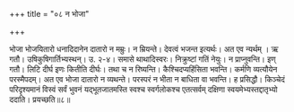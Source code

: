+++
title = "०८ न भोजा"

+++

भोजा भोजयितारो धनादिदानेन दातारो न मम्रुः। न म्रियन्ते। देवत्वं भजन्त इत्यर्थः। अत एव न्यर्थम् । ऋ गतौ। उषिकुषिगार्तिभ्यस्थन्। उ. २-४। समासे थाथादिस्वरः। निक्रुष्टां गतिं नेयुः। न प्राप्नुवन्ति। इण् गतौ। लिटि दीर्घ इणः कितीति दीर्घः। तथा च न रिष्यन्ति। कैश्चिदप्यहिंसिता भवन्ति। कर्मणि व्यत्यौयेन परस्मैपदम्। अत एव भोजा दातारो न व्यथन्ते। परस्परं न भीता न बाधिता वा भवन्ति। ह प्रसिद्धौ। किञ्चेदं परिदृश्यमानं विस्वं सर्वं भुवनं यद्भूतजातमस्ति स्वश्च स्वर्गलोकश्च एतत्सर्वम् दक्षिणा स्वयमेभ्यस्तद्दातृभ्यो ददाति। प्रयच्छति॥८॥